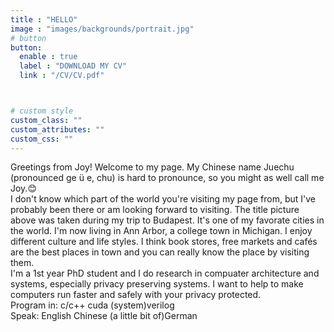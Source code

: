 ```yaml
---
title : "HELLO"
image : "images/backgrounds/portrait.jpg"
# button
button:
  enable : true
  label : "DOWNLOAD MY CV"
  link : "/CV/CV.pdf"



# custom style
custom_class: "" 
custom_attributes: "" 
custom_css: ""
---
```

Greetings from Joy! Welcome to my page. My Chinese name Juechu (pronounced ge ü e, chu) is hard to pronounce, so you might as well call me Joy.😊 <br>
I don't know which part of the world you're visiting my page from, but I've probably been there or am looking forward to visiting. The title picture above was taken during my trip to Budapest. It's one of my favorate cities in the world. I'm now living in Ann Arbor, a college town in Michigan. I enjoy different culture and life styles. I think book stores, free markets and cafés are the best places in town and you can really know the place by visiting them. <br>
I'm a 1st year PhD student and I do research in compuater architecture and systems, especially privacy preserving systems. I want to help to make computers run faster and safely with your privacy protected. <br>
Program in: c/c++ cuda (system)verilog <br>
Speak: English Chinese (a little bit of)German
